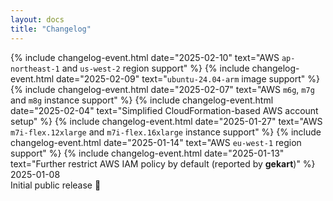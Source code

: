 ```yaml
---
layout: docs
title: "Changelog"
---
```


<div class="timeline mt-4">
    {% include changelog-event.html date="2025-02-10" text="AWS <code>ap-northeast-1</code> and <code>us-west-2</code> region support" %}
    {% include changelog-event.html date="2025-02-09" text="<code>ubuntu-24.04-arm</code> image support" %}
    {% include changelog-event.html date="2025-02-07" text="AWS <code>m6g</code>, <code>m7g</code> and <code>m8g</code> instance support" %}
    {% include changelog-event.html date="2025-02-04" text="Simplified CloudFormation-based AWS account setup" %}
    {% include changelog-event.html date="2025-01-27" text="AWS <code>m7i-flex.12xlarge</code> and <code>m7i-flex.16xlarge</code> instance support" %}
    {% include changelog-event.html date="2025-01-14" text="AWS <code>eu-west-1</code> region support" %}
    {% include changelog-event.html date="2025-01-13" text="Further restrict AWS IAM policy by default (reported by <strong>gekart</strong>)" %}
    <div class="event" id="2025-01-08" href="#2025-01-08">
        <div class="date text-secondary">2025-01-08</div>
        <div class="description">Initial public release 🎉</div>
    </div>
</div>
